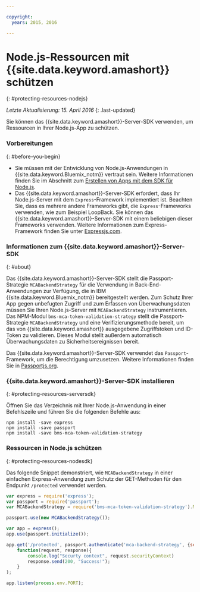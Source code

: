```yaml
---

copyright:
  years: 2015, 2016

---
```


# Node.js-Ressourcen mit {{site.data.keyword.amashort}} schützen
{: #protecting-resources-nodejs}

*Letzte Aktualisierung: 15. April 2016*
{: .last-updated}

Sie können das {{site.data.keyword.amashort}}-Server-SDK verwenden, um Ressourcen in Ihrer Node.js-App zu schützen.

### Vorbereitungen
{: #before-you-begin}

* Sie müssen mit der Entwicklung von Node.js-Anwendungen in {{site.data.keyword.Bluemix_notm}} vertraut sein. Weitere Informationen finden Sie im Abschnitt zum [Erstellen von Apps mit dem SDK für Node.js](https://console.{DomainName}/docs/runtimes/nodejs/index.html#nodejs_runtime).
* Das {{site.data.keyword.amashort}}-Server-SDK erfordert, dass Ihr Node.js-Server mit dem `Express`-Framework implementiert ist. Beachten Sie, dass es mehrere andere Frameworks gibt, die `Express`-Frameworks verwenden, wie zum Beispiel LoopBack. Sie können das {{site.data.keyword.amashort}}-Server-SDK mit einem beliebigen dieser Frameworks verwenden. Weitere Informationen zum Express-Framework finden Sie unter [Expressjs.com](http://expressjs.com/).

### Informationen zum {{site.data.keyword.amashort}}-Server-SDK
{: #about}

Das {{site.data.keyword.amashort}}-Server-SDK stellt die Passport-Strategie `MCABackendStrategy` für die Verwendung in Back-End-Anwendungen zur Verfügung, die in IBM {{site.data.keyword.Bluemix_notm}} bereitgestellt werden. Zum Schutz Ihrer App gegen unbefugten Zugriff und zum Erfassen von Überwachungsdaten müssen Sie Ihren Node.js-Server mit `MCABackendStrategy` instrumentieren. Das NPM-Modul `bms-mca-token-validation-strategy` stellt die Passport-Strategie `MCABackendStrategy` und eine Verifizierungsmethode bereit, um das von {{site.data.keyword.amashort}} ausgegebene Zugriffstoken und ID-Token zu validieren. Dieses Modul stellt außerdem automatisch Überwachungsdaten zu Sicherheitsereignissen bereit.

Das {{site.data.keyword.amashort}}-Server-SDK verwendet das `Passport`-Framework, um die Berechtigung umzusetzen.  Weitere Informationen finden Sie in [Passportjs.org](http://passportjs.org/).

### {{site.data.keyword.amashort}}-Server-SDK installieren
{: #protecting-resources-serversdk}

Öffnen Sie das Verzeichnis mit Ihrer Node.js-Anwendung in einer Befehlszeile und führen Sie die folgenden Befehle aus:

```
npm install -save express
npm install -save passport
npm install -save bms-mca-token-validation-strategy
```

### Ressourcen in Node.js schützen
{: #protecting-resources-nodesdk}

Das folgende Snippet demonstriert, wie `MCABackendStrategy` in einer einfachen Express-Anwendung zum Schutz der GET-Methoden für den Endpunkt `/protected` verwendet werden.

```JavaScript
var express = require('express');
var passport = require('passport');
var MCABackendStrategy = require('bms-mca-token-validation-strategy').MCABackendStrategy;

passport.use(new MCABackendStrategy());

var app = express();
app.use(passport.initialize());

app.get('/protected', passport.authenticate('mca-backend-strategy', {session: false }),
    function(request, response){
		console.log("Securty context", request.securityContext)    
		response.send(200, "Success!");
    }
);

app.listen(process.env.PORT);
```
